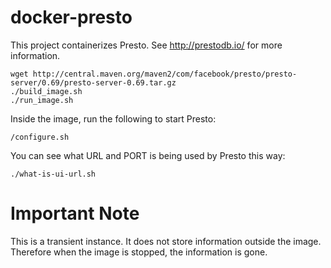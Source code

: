 docker-presto
==============

This project containerizes Presto. See http://prestodb.io/ for more information.

```
wget http://central.maven.org/maven2/com/facebook/presto/presto-server/0.69/presto-server-0.69.tar.gz
./build_image.sh
./run_image.sh
```

Inside the image, run the following to start Presto:

```
/configure.sh
```

You can see what URL and PORT is being used by Presto this way:

```
./what-is-ui-url.sh
```

# Important Note

This is a transient instance. It does not store information outside the image. Therefore when the image is stopped, the information is gone. 
